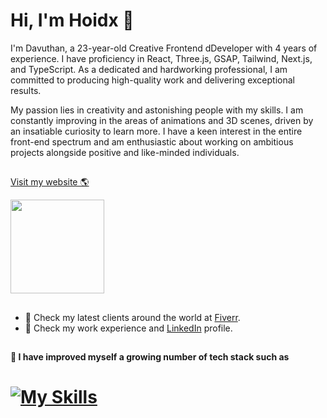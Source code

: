  # Hi, I'm Hoidx 👋 

I'm Davuthan, a 23-year-old Creative Frontend dDeveloper with 4 years of experience. I have proficiency in React, Three.js, GSAP, Tailwind, Next.js, and TypeScript. As a dedicated and hardworking professional, I am committed to producing high-quality work and delivering exceptional results.

My passion lies in creativity and astonishing people with my skills. I am constantly improving in the areas of animations and 3D scenes, driven by an insatiable curiosity to learn more. I have a keen interest in the entire front-end spectrum and am enthusiastic about working on ambitious projects alongside positive and like-minded individuals. 

##  
<a href="https://www.hoidx.dev/">  Visit my website 🌎 </a>







<a target="_blank" href="https://www.hoidx.dev/"><img align="center" width="150" height="150" src="https://media.tenor.com/i_K3zWsgcG8AAAAi/hacker-pepe.gif"></a>

## 
- 🌱 Check my latest clients around the world at <a href="https://www.fiverr.com/hoidxdev?up_rollout=true"> Fiverr</a>.
- 💼 Check my work experience and <a href="https://www.linkedin.com/in/davuthan-hoidx/">LinkedIn</a> profile.

##

**📝 I have improved myself a growing number of tech stack such as**

# [![My Skills](https://skillicons.dev/icons?i=react,next,tailwind,redux,bootstrap,mongodb,graphql,firebase,jest,figma&perline=10)](https://skillicons.dev)
